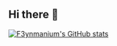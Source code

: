 ## Hi there 👋
[![F3ynmanium's GitHub stats](https://github-readme-stats-git-masterrstaa-rickstaa.vercel.app/api?username=frndlyfox&show_icons=true&include_all_commits=true&theme=tokyonight)](https://github.com/frndlyfox)

<!--
**FrndlyFox/FrndlyFox** is a ✨ _special_ ✨ repository because its `README.md` (this file) appears on your GitHub profile.

Here are some ideas to get you started:

- 🔭 I’m currently working on ...
- 🌱 I’m currently learning ...
- 👯 I’m looking to collaborate on ...
- 🤔 I’m looking for help with ...
- 💬 Ask me about ...
- 📫 How to reach me: ...
- 😄 Pronouns: ...
- ⚡ Fun fact: ...
-->
